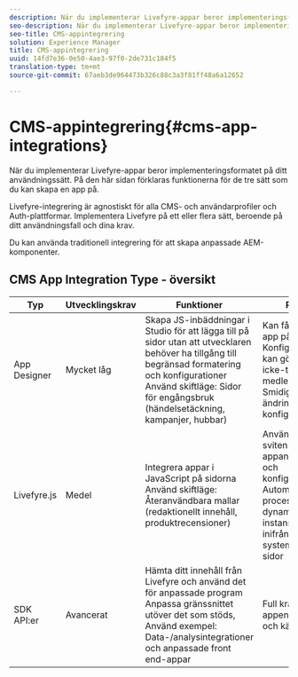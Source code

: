 ```yaml
---
description: När du implementerar Livefyre-appar beror implementeringsformatet på ditt användningssätt. På den här sidan förklaras funktionerna för de tre sätt som du kan skapa en app på.
seo-description: När du implementerar Livefyre-appar beror implementeringsformatet på ditt användningssätt. På den här sidan förklaras funktionerna för de tre sätt som du kan skapa en app på.
seo-title: CMS-appintegrering
solution: Experience Manager
title: CMS-appintegrering
uuid: 14fd7e36-0e50-4ae3-97f0-2de731c184f5
translation-type: tm+mt
source-git-commit: 67aeb3de964473b326c88c3a3f81ff48a6a12652

---
```



# CMS-appintegrering{#cms-app-integrations}

När du implementerar Livefyre-appar beror implementeringsformatet på ditt användningssätt. På den här sidan förklaras funktionerna för de tre sätt som du kan skapa en app på.

Livefyre-integrering är agnostiskt för alla CMS- och användarprofiler och Auth-plattformar. Implementera Livefyre på ett eller flera sätt, beroende på ditt användningsfall och dina krav.

Du kan använda traditionell integrering för att skapa anpassade AEM-komponenter.

## CMS App Integration Type - översikt

| Typ | Utvecklingskrav | Funktioner | Proffs | Begränsningar |
|--- |--- |--- |--- |--- |
| App Designer | Mycket låg | Skapa JS-inbäddningar i Studio för att lägga till på sidor utan att utvecklaren behöver ha tillgång till <br>begränsad formatering och konfigurationer </br>Använd skiftläge: Sidor för engångsbruk (händelsetäckning, kampanjer, hubbar) | Kan få igång en app på kort tid. <br>Konfigurationer kan göras av icke-tekniska medlemmar. <br>Smidiga ändringar av konfigurationer | Måste skapa en app med Livefyre Studio först <br>Inte automatiserad |
| Livefyre.js | Medel | Integrera appar i JavaScript på sidorna <br>Använd skiftläge: Återanvändbara mallar (redaktionellt innehåll, produktrecensioner) | Använd hela sviten med appanpassningar och konfigurationer <br>Automatiserar processen för att dynamiskt instansiera appar inifrån ditt CMS-system till dina sidor | Behöver en utvecklare i framkanten. |
| SDK API:er | Avancerat | Hämta ditt innehåll från Livefyre och använd det för anpassade program <br>Anpassa gränssnittet utöver det som stöds, <br>Använd exempel: Data-/analysintegrationer och anpassade front end-appar | Full kraft över appens utseende och känsla | Kräver utveckling direkt. <br>Högre utvecklingsinsatser att implementera. |
